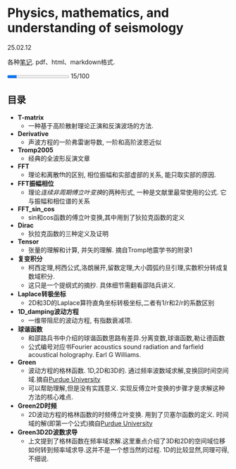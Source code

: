 # Physics, mathematics, and understanding of seismology

25.02.12

各种[笔记](https://github.com/3326545509/note.github.io). pdf、html、markdown格式.
 
<progress value="15" max="100"></progress> 15/100


## 目录
* **T-matrix**
  * 一种基于高阶散射理论正演和反演波场的方法.
* **Derivative**
  * 声波方程的一阶弗雷谢导数, 一阶和高阶波恩近似
* **Tromp2005**
  *  经典的全波形反演文章
* **FFT**
  * 理论和离散fft的区别, 相位振幅和实部虚部的关系, 能只取实部的原因.
* **FFT振幅相位**
  * 理论*连续非周期傅立叶变换*的两种形式, 一种是文献里最常使用的公式. 它与振幅和相位谱的关系
* **FFT_sin_cos**
  *  sin和cos函数的傅立叶变换,其中用到了狄拉克函数的定义
* **Dirac**
  *  狄拉克函数的三种定义及证明
* **Tensor**
  * 张量的理解和计算, 并矢的理解. 摘自Tromp地震学书的附录1
* **复变积分**
  * 柯西定理,柯西公式,洛朗展开,留数定理,大小圆弧约旦引理,实数积分转成复数域积分.
  * 这只是一个提纲式的摘抄. 具体细节需翻看邵陆兵讲义.
* **Laplace转极坐标**
  * 2D和3D的Laplace算符直角坐标转极坐标,二者有1/r和2/r的系数区别
* **1D_damping波动方程**
  * 一维带阻尼的波动方程, 有指数衰减项.
* **球谐函数**
  * 和邵路兵书中介绍的球谐函数思路有差异.分离变数,球谐函数,勒让德函数
  * 公式编号对应书Fourier acoustics sound radiation and farfield acoustical holography. Earl G Williams.
* **Green**
  * 波动方程的格林函数. 1D,2D和3D的. 通过频率波数域求解,变换回时间空间域.摘自[Purdue University](https://web.ics.purdue.edu/~nowack/geos557/lecture11-dir/lecture11.htm)
  * 可以帮助理解,但是没有实践意义. 实现反傅立叶变换的步骤才是求解这种方法的核心难点.
* **Green2D时频**
  * 2D波动方程的格林函数的时频傅立叶变换. 用到了贝塞尔函数的定义. 时间域的解(即第一个公式)摘自[Purdue University](https://web.ics.purdue.edu/~nowack/geos557/lecture11-dir/lecture11.htm)
* **Green3D2D波数求导**
  * 上文提到了格林函数在频率域求解.这里重点介绍了3D和2D的空间域位移如何转到频率域求导.这并不是一个想当然的过程. 1D的比较显然,同理可得,不细说.